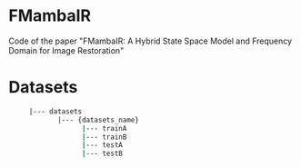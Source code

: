 # FMambaIR
Code of the paper "FMambaIR: A Hybrid State Space Model and Frequency Domain for Image Restoration"
# Datasets
 ```sh
      |--- datasets
             |--- {datasets_name}
                   |--- trainA
                   |--- trainB
                   |--- testA
                   |--- testB
                   
   ```
